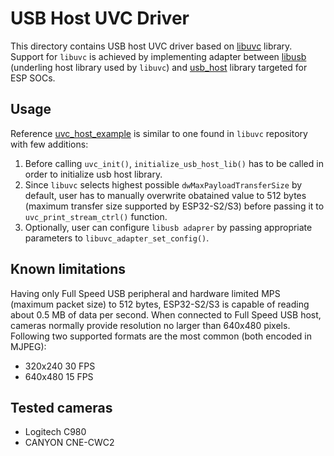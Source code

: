 # USB Host UVC Driver

This directory contains USB host UVC driver based on [libuvc](https://github.com/libuvc/libuvc) library. Support for `libuvc` is achieved by implementing adapter between [libusb](https://github.com/libusb/libusb) (underling host library used by `libuvc`) and [usb_host](https://docs.espressif.com/projects/esp-idf/en/latest/esp32s2/api-reference/peripherals/usb_host.html) library targeted for ESP SOCs.    

## Usage

Reference [uvc_host_example](https://github.com/espressif/esp-idf/tree/master/examples/peripherals/usb/host/uvc) is similar to one found in `libuvc` repository with few additions:
1. Before calling `uvc_init()`, `initialize_usb_host_lib()` has to be called in order to initialize usb host library.
2. Since `libuvc` selects highest possible `dwMaxPayloadTransferSize` by default, user has to manually overwrite obatained value to 512 bytes (maximum transfer size supported by ESP32-S2/S3) before passing it to `uvc_print_stream_ctrl()` function.
3. Optionally, user can configure `libusb adaprer` by passing appropriate parameters to `libuvc_adapter_set_config()`.

## Known limitations

Having only Full Speed USB peripheral and hardware limited MPS (maximum packet size) to 512 bytes, ESP32-S2/S3 is capable of reading about 0.5 MB of data per second. When connected to Full Speed USB host, cameras normally provide resolution no larger than 640x480 pixels. 
Following two supported formats are the most common (both encoded in MJPEG):
 * 320x240  30 FPS
 * 640x480  15 FPS

## Tested cameras
 * Logitech C980
 * CANYON CNE-CWC2
